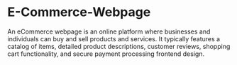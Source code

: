 # E-Commerce-Webpage
An eCommerce webpage is an online platform where businesses and individuals can buy and sell products and services. It typically features a catalog of items, detailed product descriptions, customer reviews, shopping cart functionality, and secure payment processing frontend design.
